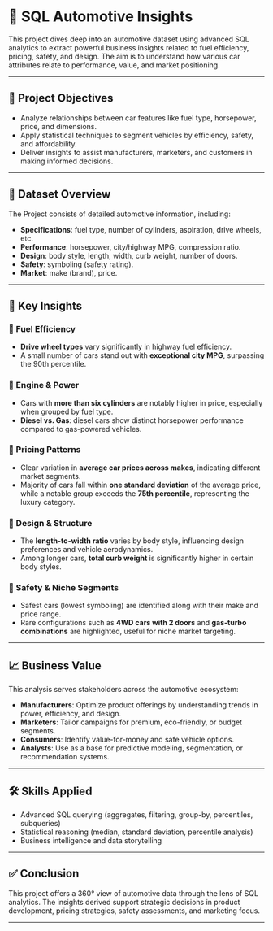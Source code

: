 # 🚗 SQL Automotive Insights

This project dives deep into an automotive dataset using advanced SQL analytics to extract powerful business insights related to fuel efficiency, pricing, safety, and design. The aim is to understand how various car attributes relate to performance, value, and market positioning.

---

## 📌 Project Objectives

- Analyze relationships between car features like fuel type, horsepower, price, and dimensions.
- Apply statistical techniques to segment vehicles by efficiency, safety, and affordability.
- Deliver insights to assist manufacturers, marketers, and customers in making informed decisions.

---

## 📂 Dataset Overview

The Project consists of detailed automotive information, including:
- **Specifications**: fuel type, number of cylinders, aspiration, drive wheels, etc.
- **Performance**: horsepower, city/highway MPG, compression ratio.
- **Design**: body style, length, width, curb weight, number of doors.
- **Safety**: symboling (safety rating).
- **Market**: make (brand), price.

---

## 🧠 Key Insights

### 🔹 Fuel Efficiency
- **Drive wheel types** vary significantly in highway fuel efficiency.
- A small number of cars stand out with **exceptional city MPG**, surpassing the 90th percentile.

### 🔹 Engine & Power
- Cars with **more than six cylinders** are notably higher in price, especially when grouped by fuel type.
- **Diesel vs. Gas**: diesel cars show distinct horsepower performance compared to gas-powered vehicles.

### 🔹 Pricing Patterns
- Clear variation in **average car prices across makes**, indicating different market segments.
- Majority of cars fall within **one standard deviation** of the average price, while a notable group exceeds the **75th percentile**, representing the luxury category.

### 🔹 Design & Structure
- The **length-to-width ratio** varies by body style, influencing design preferences and vehicle aerodynamics.
- Among longer cars, **total curb weight** is significantly higher in certain body styles.

### 🔹 Safety & Niche Segments
- Safest cars (lowest symboling) are identified along with their make and price range.
- Rare configurations such as **4WD cars with 2 doors** and **gas-turbo combinations** are highlighted, useful for niche market targeting.

---

## 📈 Business Value

This analysis serves stakeholders across the automotive ecosystem:
- **Manufacturers**: Optimize product offerings by understanding trends in power, efficiency, and design.
- **Marketers**: Tailor campaigns for premium, eco-friendly, or budget segments.
- **Consumers**: Identify value-for-money and safe vehicle options.
- **Analysts**: Use as a base for predictive modeling, segmentation, or recommendation systems.

---

## 🛠 Skills Applied

- Advanced SQL querying (aggregates, filtering, group-by, percentiles, subqueries)
- Statistical reasoning (median, standard deviation, percentile analysis)
- Business intelligence and data storytelling

---

## ✅ Conclusion

This project offers a 360° view of automotive data through the lens of SQL analytics. The insights derived support strategic decisions in product development, pricing strategies, safety assessments, and marketing focus.

---

